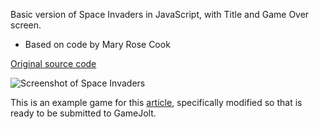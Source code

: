Basic version of Space Invaders in JavaScript, with Title and Game Over screen.

* Based on code by Mary Rose Cook

[Original source code](https://github.com/maryrosecook/retro-games)

![Screenshot of Space Invaders](space-invaders/screenshot.png)

This is an example game for this [article](http://jams.gamejolt.io/tagjam18/hints-and-tips), specifically modified so that is ready to be submitted to GameJolt.

